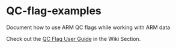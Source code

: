 # QC-flag-examples
Document how to use ARM QC flags while working with ARM data

Check out the [QC Flag User Guide](https://github.com/ARM-tools/QC-flag-examples/wiki) in the Wiki Section.
